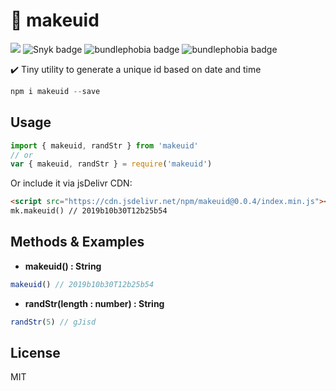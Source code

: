 # 📑 makeuid 
[![](https://data.jsdelivr.com/v1/package/npm/makeuid/badge)](https://www.jsdelivr.com/package/npm/makeuid) ![Snyk badge](https://snyk.io/test/github/haikelfazzani/makeuid/badge.svg) ![bundlephobia badge](https://badgen.net/bundlephobia/min/makeuid) ![bundlephobia badge](https://badgen.net/bundlephobia/minzip/makeuid)

✔️ Tiny utility to generate a unique id based on date and time

```js
npm i makeuid --save
```

## Usage
```js
import { makeuid, randStr } from 'makeuid'
// or
var { makeuid, randStr } = require('makeuid')
```

Or include it via jsDelivr CDN:
```html
<script src="https://cdn.jsdelivr.net/npm/makeuid@0.0.4/index.min.js"></script>
mk.makeuid() // 2019b10b30T12b25b54
```

## Methods & Examples
- **makeuid() : String**
```js
makeuid() // 2019b10b30T12b25b54
```
- **randStr(length : number) : String**
```js
randStr(5) // gJisd
```

## License
MIT